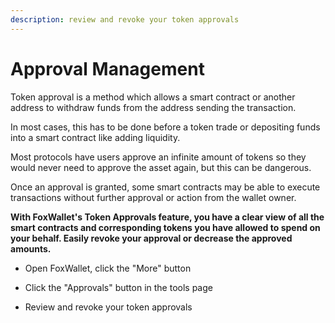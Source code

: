 ```yaml
---
description: review and revoke your token approvals
---
```


# Approval Management

Token approval is a method which allows a smart contract or another address to withdraw funds from the address sending the transaction. 

In most cases, this has to be done before a token trade or depositing funds into a smart contract like adding liquidity. 

Most protocols have users approve an infinite amount of tokens so they would never need to approve the asset again, but this can be dangerous. 

Once an approval is granted, some smart contracts may be able to execute transactions without further approval or action from the wallet owner. 

**With FoxWallet's Token Approvals feature, you have a clear view of all the smart contracts and corresponding tokens you have allowed to spend on your behalf. Easily revoke your approval or decrease the approved amounts.**

* Open FoxWallet, click the "More" button  

* Click the "Approvals" button in the tools page  

* Review and revoke your token approvals  
